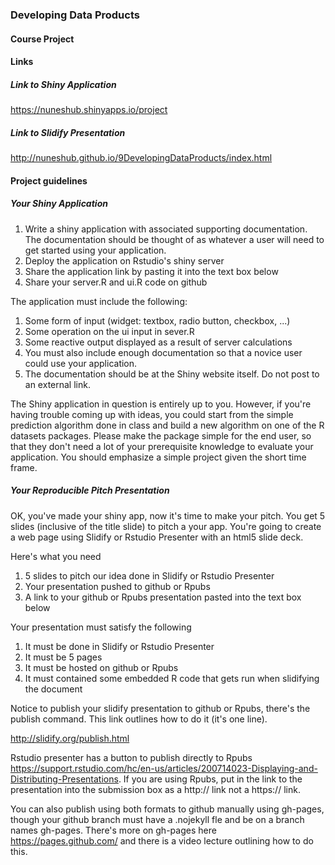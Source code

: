 ### Developing Data Products
#### Course Project

#### Links

##### Link to Shiny Application

<https://nuneshub.shinyapps.io/project>


##### Link to Slidify Presentation

<http://nuneshub.github.io/9DevelopingDataProducts/index.html>


#### Project guidelines

##### Your Shiny Application

1. Write a shiny application with associated supporting documentation. The documentation should be thought of as whatever a user will need to get started using your application.
2. Deploy the application on Rstudio's shiny server
3. Share the application link by pasting it into the text box below
4. Share your server.R and ui.R code on github

The application must include the following:

1. Some form of input (widget: textbox, radio button, checkbox, ...)
2. Some operation on the ui input in sever.R
3. Some reactive output displayed as a result of server calculations
4. You must also include enough documentation so that a novice user could use your application.
5. The documentation should be at the Shiny website itself. Do not post to an external link.

The Shiny application in question is entirely up to you. However, if you're having trouble coming up with ideas, you could start from the simple prediction algorithm done in class and build a new algorithm on one of the R datasets packages. Please make the package simple for the end user, so that they don't need a lot of your prerequisite knowledge to evaluate your application. You should emphasize a simple project given the short time frame. 


##### Your Reproducible Pitch Presentation

OK, you've made your shiny app, now it's time to make your pitch. You get 5 slides (inclusive of the title slide)  to pitch a your app. You're going to create a web page using Slidify or Rstudio Presenter with an html5 slide deck.

Here's what you need

1. 5 slides to pitch our idea done in Slidify or Rstudio Presenter
2. Your presentation pushed to github or Rpubs
3. A link to your github or Rpubs presentation pasted into the text box below

Your presentation must satisfy the following

1. It must be done in Slidify or Rstudio Presenter
2. It must be 5 pages
3. It must be hosted on github or Rpubs
4. It must contained some embedded R code that gets run when slidifying the document

Notice to publish your slidify presentation to github or Rpubs, there's the publish command. This link outlines how to do it (it's one line). 

<http://slidify.org/publish.html>


Rstudio presenter has a button to publish directly to Rpubs <https://support.rstudio.com/hc/en-us/articles/200714023-Displaying-and-Distributing-Presentations>. If you are using Rpubs, put in the link to the presentation into the submission box as a http:// link not a https:// link.


You can also publish using both formats to github manually using gh-pages, though your github branch must have a .nojekyll fle and be on a branch names gh-pages. There's more on gh-pages here <https://pages.github.com/> and there is a video lecture outlining how to do this.
 














